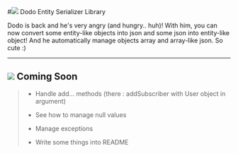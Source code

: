 #![ ](http://orig03.deviantart.net/d00b/f/2011/041/1/1/dodoo_animated_sprite_by_pokekoks-d397mvt.gif) Dodo Entity Serializer Library

Dodo is back and he's very angry (and hungry.. huh)! With him, you can now convert some entity-like objects into json and some json into entity-like object! And he automatically manage objects array and array-like json. So cute :)

---

## ![ ](http://orig03.deviantart.net/d00b/f/2011/041/1/1/dodoo_animated_sprite_by_pokekoks-d397mvt.gif) Coming Soon

> - Handle add... methods (there : addSubscriber with User object in argument)
>
> - See how to manage null values
>
> - Manage exceptions
>
> - Write some things into README